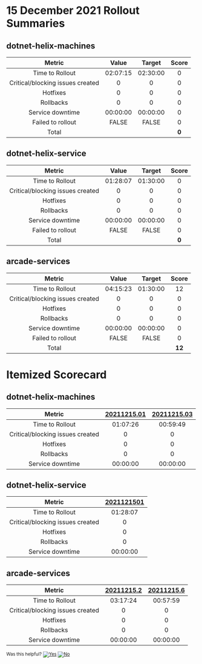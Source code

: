 # 15 December 2021 Rollout Summaries

## dotnet-helix-machines

|              Metric              |   Value  |  Target  |   Score   |
|:--------------------------------:|:--------:|:--------:|:---------:|
| Time to Rollout                  | 02:07:15 | 02:30:00 |     0     |
| Critical/blocking issues created |     0    |    0     |     0     |
| Hotfixes                         |     0    |    0     |     0     |
| Rollbacks                        |     0    |    0     |     0     |
| Service downtime                 | 00:00:00 | 00:00:00 |     0     |
| Failed to rollout                |   FALSE  |   FALSE  |     0     |
| Total                            |          |          |   **0**   |


## dotnet-helix-service

|              Metric              |   Value  |  Target  |   Score   |
|:--------------------------------:|:--------:|:--------:|:---------:|
| Time to Rollout                  | 01:28:07 | 01:30:00 |     0     |
| Critical/blocking issues created |     0    |    0     |     0     |
| Hotfixes                         |     0    |    0     |     0     |
| Rollbacks                        |     0    |    0     |     0     |
| Service downtime                 | 00:00:00 | 00:00:00 |     0     |
| Failed to rollout                |   FALSE  |   FALSE  |     0     |
| Total                            |          |          |   **0**   |


## arcade-services

|              Metric              |   Value  |  Target  |   Score   |
|:--------------------------------:|:--------:|:--------:|:---------:|
| Time to Rollout                  | 04:15:23 | 01:30:00 |     12     |
| Critical/blocking issues created |     0    |    0     |     0     |
| Hotfixes                         |     0    |    0     |     0     |
| Rollbacks                        |     0    |    0     |     0     |
| Service downtime                 | 00:00:00 | 00:00:00 |     0     |
| Failed to rollout                |   FALSE  |   FALSE  |     0     |
| Total                            |          |          |   **12**   |


# Itemized Scorecard

## dotnet-helix-machines

| Metric | [20211215.01](https://dev.azure.com/dnceng/7ea9116e-9fac-403d-b258-b31fcf1bb293/_build/results?buildId=1514705) | [20211215.03](https://dev.azure.com/dnceng/7ea9116e-9fac-403d-b258-b31fcf1bb293/_build/results?buildId=1514798) |
|:-----:|:-----:|:-----:|
| Time to Rollout | 01:07:26 | 00:59:49 |
| Critical/blocking issues created | 0 | 0 |
| Hotfixes | 0 | 0 |
| Rollbacks | 0 | 0 |
| Service downtime | 00:00:00 | 00:00:00 |


## dotnet-helix-service

| Metric | [2021121501](https://dev.azure.com/dnceng/7ea9116e-9fac-403d-b258-b31fcf1bb293/_build/results?buildId=1514848) |
|:-----:|:-----:|
| Time to Rollout | 01:28:07 |
| Critical/blocking issues created | 0 |
| Hotfixes | 0 |
| Rollbacks | 0 |
| Service downtime | 00:00:00 |


## arcade-services

| Metric | [20211215.2](https://dev.azure.com/dnceng/7ea9116e-9fac-403d-b258-b31fcf1bb293/_build/results?buildId=1514843) | [20211215.6](https://dev.azure.com/dnceng/7ea9116e-9fac-403d-b258-b31fcf1bb293/_build/results?buildId=1515397) |
|:-----:|:-----:|:-----:|
| Time to Rollout | 03:17:24 | 00:57:59 |
| Critical/blocking issues created | 0 | 0 |
| Hotfixes | 0 | 0 |
| Rollbacks | 0 | 0 |
| Service downtime | 00:00:00 | 00:00:00 |



<!-- Begin Generated Content: Doc Feedback -->
<sub>Was this helpful? [![Yes](https://helix.dot.net/f/ip/5?p=Documentation%5CTeamProcess%5CRollout-Scorecards%5CScorecard_2021-12-15.md)](https://helix.dot.net/f/p/5?p=Documentation%5CTeamProcess%5CRollout-Scorecards%5CScorecard_2021-12-15.md) [![No](https://helix.dot.net/f/in)](https://helix.dot.net/f/n/5?p=Documentation%5CTeamProcess%5CRollout-Scorecards%5CScorecard_2021-12-15.md)</sub>
<!-- End Generated Content-->
